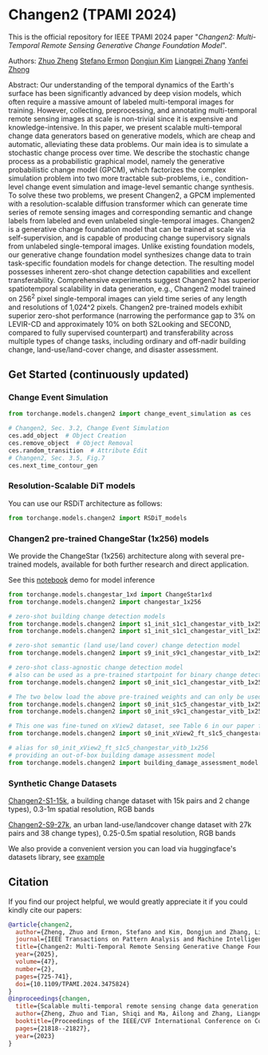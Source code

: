 # Changen2 (TPAMI 2024)

This is the official repository for IEEE TPAMI 2024 paper 
"_Changen2: Multi-Temporal Remote Sensing Generative Change Foundation Model_".  

Authors: 
[Zhuo Zheng](https://zhuozheng.top/)
[Stefano Ermon](https://cs.stanford.edu/~ermon/)
[Dongjun Kim](https://sites.google.com/view/dongjun-kim)
[Liangpei Zhang](http://www.lmars.whu.edu.cn/prof_web/zhangliangpei/rs/index.html)
[Yanfei Zhong](http://rsidea.whu.edu.cn/)

Abstract: Our understanding of the temporal dynamics of the Earth's surface has been significantly advanced by deep vision models, which often require a massive amount of labeled multi-temporal images for training.
However, collecting, preprocessing, and annotating multi-temporal remote sensing images at scale is non-trivial since it is expensive and knowledge-intensive.
In this paper, we present scalable multi-temporal change data generators based on generative models, which are cheap and automatic, alleviating these data problems. 
Our main idea is to simulate a stochastic change process over time.
We describe the stochastic change process as a probabilistic graphical model, namely the generative probabilistic change model (GPCM), which factorizes the complex simulation problem into two more tractable sub-problems, i.e., condition-level change event simulation and image-level semantic change synthesis. 
To solve these two problems, we present Changen2, a GPCM implemented with a resolution-scalable diffusion transformer which can generate time series of remote sensing images and corresponding semantic and change labels from labeled and even unlabeled single-temporal images.
Changen2 is a generative change foundation model that can be trained at scale via self-supervision, and is capable of producing change supervisory signals from unlabeled single-temporal images.
Unlike existing foundation models, our generative change foundation model synthesizes change data to train task-specific foundation models for change detection.
The resulting model possesses inherent zero-shot change detection capabilities and excellent transferability. 
Comprehensive experiments suggest Changen2 has superior spatiotemporal scalability in data generation, e.g., Changen2 model trained on 256$^2$ pixel single-temporal images can yield time series of any length and resolutions of 1,024^2 pixels.
Changen2 pre-trained models exhibit superior zero-shot performance (narrowing the performance gap to 3% on LEVIR-CD and approximately 10% on both S2Looking and SECOND, compared to fully supervised counterpart) and transferability across multiple types of change tasks, including ordinary and off-nadir building change, land-use/land-cover change, and disaster assessment.

## Get Started (continuously updated)

### Change Event Simulation
```python
from torchange.models.changen2 import change_event_simulation as ces

# Changen2, Sec. 3.2, Change Event Simulation
ces.add_object  # Object Creation
ces.remove_object  # Object Removal
ces.random_transition  # Attribute Edit
# Changen2, Sec. 3.5, Fig.7
ces.next_time_contour_gen
```

### Resolution-Scalable DiT models
You can use our RSDiT architecture as follows:
```python
from torchange.models.changen2 import RSDiT_models
```

### Changen2 pre-trained ChangeStar (1x256) models
We provide the ChangeStar (1x256) architecture along with several pre-trained models, available for both further research and direct application.

See this [notebook](https://github.com/Z-Zheng/pytorch-change-models/blob/main/examples/changen2_pretrained_changestar1x256_inference_demo.ipynb) demo for model inference

```python
from torchange.models.changestar_1xd import ChangeStar1xd
from torchange.models.changen2 import changestar_1x256

# zero-shot building change detection models
from torchange.models.changen2 import s1_init_s1c1_changestar_vitb_1x256
from torchange.models.changen2 import s1_init_s1c1_changestar_vitl_1x256

# zero-shot semantic (land use/land cover) change detection model
from torchange.models.changen2 import s9_init_s9c1_changestar_vitb_1x256

# zero-shot class-agnostic change detection model
# also can be used as a pre-trained startpoint for binary change detection models
from torchange.models.changen2 import s0_init_s1c1_changestar_vitb_1x256

# The two below load the above pre-trained weights and can only be used as pre-trained startpoint.
from torchange.models.changen2 import s0_init_s1c5_changestar_vitb_1x256
from torchange.models.changen2 import s0_init_s9c1_changestar_vitb_1x256

# This one was fine-tuned on xView2 dataset, see Table 6 in our paper for model performance
from torchange.models.changen2 import s0_init_xView2_ft_s1c5_changestar_vitb_1x256

# alias for s0_init_xView2_ft_s1c5_changestar_vitb_1x256
# providing an out-of-box building damage assessment model
from torchange.models.changen2 import building_damage_assessment_model
```

### Synthetic Change Datasets
[Changen2-S1-15k](https://huggingface.co/datasets/EVER-Z/Changen2-S1-15k), a building change dataset with 15k pairs and 2 change types), 0.3-1m spatial resolution, RGB bands

[Changen2-S9-27k](https://huggingface.co/datasets/EVER-Z/Changen2-S9-27k), an urban land-use/landcover change dataset with 27k pairs and 38 change types), 0.25-0.5m spatial resolution, RGB bands

We also provide a convenient version you can load via huggingface's datasets library, see [example](https://github.com/Z-Zheng/pytorch-change-models/blob/main/examples/load_Changen2_synthetic_change_dataset.ipynb)

## Citation
If you find our project helpful, we would greatly appreciate it if you could kindly cite our papers:
```bibtex
@article{changen2,
  author={Zheng, Zhuo and Ermon, Stefano and Kim, Dongjun and Zhang, Liangpei and Zhong, Yanfei},
  journal={IEEE Transactions on Pattern Analysis and Machine Intelligence}, 
  title={Changen2: Multi-Temporal Remote Sensing Generative Change Foundation Model}, 
  year={2025},
  volume={47},
  number={2},
  pages={725-741},
  doi={10.1109/TPAMI.2024.3475824}
}
@inproceedings{changen,
  title={Scalable multi-temporal remote sensing change data generation via simulating stochastic change process},
  author={Zheng, Zhuo and Tian, Shiqi and Ma, Ailong and Zhang, Liangpei and Zhong, Yanfei},
  booktitle={Proceedings of the IEEE/CVF International Conference on Computer Vision},
  pages={21818--21827},
  year={2023}
}
```
